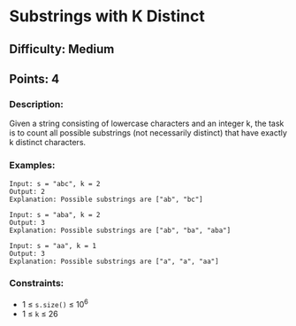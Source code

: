 # Substrings with K Distinct
## Difficulty: Medium
## Points: 4
### Description:
Given a string consisting of lowercase characters and an integer k, the task is to count all possible substrings (not necessarily distinct) that have exactly k distinct characters. 
### Examples:
```
Input: s = "abc", k = 2
Output: 2
Explanation: Possible substrings are ["ab", "bc"]
```
```
Input: s = "aba", k = 2
Output: 3
Explanation: Possible substrings are ["ab", "ba", "aba"]
```
```
Input: s = "aa", k = 1
Output: 3
Explanation: Possible substrings are ["a", "a", "aa"]
```

### Constraints:
- 1 ≤ `s.size()` ≤ 10<sup>6</sup>
- 1 ≤ `k` ≤ 26